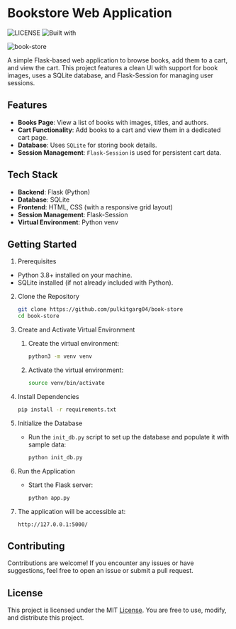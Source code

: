 # Bookstore Web Application

![LICENSE](https://img.shields.io/badge/LICENSE-MIT-blue) ![Built with](https://img.shields.io/badge/Built_with-Flask-red)

![book-store](https://socialify.git.ci/pulkitgarg04/book-store/image?custom_language=Python&language=1&name=1&owner=1&theme=Dark)

A simple Flask-based web application to browse books, add them to a cart, and view the cart. This project features a clean UI with support for book images, uses a SQLite database, and Flask-Session for managing user sessions.

## Features
- **Books Page**: View a list of books with images, titles, and authors.
- **Cart Functionality**: Add books to a cart and view them in a dedicated cart page.
- **Database**: Uses `SQLite` for storing book details.
- **Session Management**: `Flask-Session` is used for persistent cart data.

## Tech Stack
- **Backend**: Flask (Python)
- **Database**: SQLite
- **Frontend**: HTML, CSS (with a responsive grid layout)
- **Session Management**: Flask-Session
- **Virtual Environment**: Python venv

## Getting Started
1. Prerequisites
- Python 3.8+ installed on your machine.
- SQLite installed (if not already included with Python).

2. Clone the Repository
    ```bash
    git clone https://github.com/pulkitgarg04/book-store
    cd book-store
    ```

3. Create and Activate Virtual Environment
    1. Create the virtual environment:
        ```bash
        python3 -m venv venv
        ```

    2. Activate the virtual environment:
        ```bash
        source venv/bin/activate
        ```

4. Install Dependencies
    ```bash
    pip install -r requirements.txt
    ```

5. Initialize the Database
    - Run the `init_db.py` script to set up the database and populate it with sample data:

        ```bash
        python init_db.py
        ```

6. Run the Application
    - Start the Flask server:
        ```bash
        python app.py
        ```

7. The application will be accessible at:
    ```
    http://127.0.0.1:5000/
    ```

## Contributing
Contributions are welcome! If you encounter any issues or have suggestions, feel free to open an issue or submit a pull request.


## License
This project is licensed under the MIT [License](LICENSE). You are free to use, modify, and distribute this project.